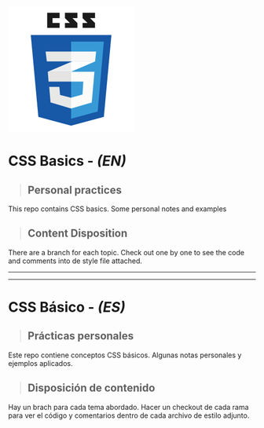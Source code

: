 ![CSS3_logo](readme_content/css3_icon_logo.png)

# CSS Basics - _(EN)_
>## Personal practices

This repo contains CSS basics. Some personal notes and examples

>## Content Disposition
There are a branch for each topic. Check out one by one to see the code and comments into de style file attached.

---
---
# CSS Básico - _(ES)_
>## Prácticas personales

Este repo contiene conceptos CSS básicos. Algunas notas personales y ejemplos aplicados.

>## Disposición de contenido
Hay un brach para cada tema abordado. Hacer un checkout de cada rama para ver el código y comentarios dentro de cada archivo de estilo adjunto.